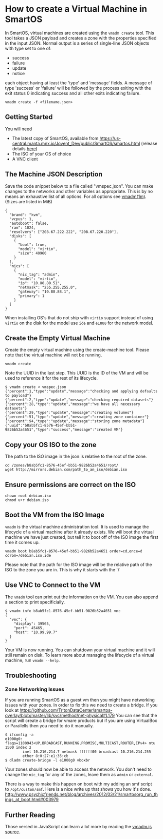 # How to create a Virtual Machine in SmartOS

In SmartOS, virtual machines are created using the `vmadm create` tool.
This tool takes a JSON payload and creates a
zone with the properties specified in the input JSON. Normal
output is a series of single-line JSON objects with type set to one of:

- success
- failure
- update
- notice

each object having at least the 'type' and 'message' fields. A message
of type 'success' or 'failure' will be followed by the process exiting
with the exit status 0 indicating success and all other exits indicating
failure.

    vmadm create -f <filename.json>

## Getting Started

You will need

- The latest copy of SmartOS, available from
  <https://us-central.manta.mnx.io/Joyent_Dev/public/SmartOS/smartos.html>
  (release details [here](download-smartos.md))
- The ISO of your OS of choice
- A VNC client

## The Machine JSON Description

Save the code snippet below to a file called "vmspec.json". You can make
changes to the networks and other variables as appropriate. This is by
no means an exhaustive list of all options. For all options see
[vmadm(1m)](https://smartos.org/man/1m/vmadm). (Sizes are listed in MiB)

    {
      "brand": "kvm",
      "vcpus": 1,
      "autoboot": false,
      "ram": 1024,
      "resolvers": ["208.67.222.222", "208.67.220.220"],
      "disks": [
        {
          "boot": true,
          "model": "virtio",
          "size": 40960
        }
      ],
      "nics": [
        {
          "nic_tag": "admin",
          "model": "virtio",
          "ip": "10.88.88.51",
          "netmask": "255.255.255.0",
          "gateway": "10.88.88.1",
          "primary": 1
        }
      ]
    }

When installing OS's that do not ship with `virtio` support instead of using
`virtio` on the disk for the model use `ide` and `e1000` for the network
model.

## Create the Empty Virtual Machine

Create the empty virtual machine using the create-machine tool. Please
note that the virtual machine will not be running.

    vmadm create

Note the UUID in the last step. This UUID is the ID of the VM and will
be used to reference it for the rest of its lifecycle.

<!-- markdownlint-disable line-length -->

    $ vmadm create < vmspec.json
    {"percent":1,"type":"update","message":"checking and applying defaults to payload"}
    {"percent":2,"type":"update","message":"checking required datasets"}
    {"percent":28,"type":"update","message":"we have all necessary datasets"}
    {"percent":29,"type":"update","message":"creating volumes"}
    {"percent":51,"type":"update","message":"creating zone container"}
    {"percent":94,"type":"update","message":"storing zone metadata"}
    {"uuid":"b8ab5fc1-8576-45ef-bb51-9826b52a4651","type":"success","message":"created VM"}

<!-- markdownlint-enable line-length -->

## Copy your OS ISO to the zone

The path to the ISO image in the json is relative to the root of the zone.

    cd /zones/b8ab5fc1-8576-45ef-bb51-9826b52a4651/root/
    wget http://mirrors.debian.com/path_to_an_iso/debian.iso

## Ensure permissions are correct on the ISO

    chown root debian.iso
    chmod u+r debian.iso

## Boot the VM from the ISO Image

`vmadm` is the virtual machine administration tool. It is used to manage
the lifecycle of a virtual machine after it already exists. We will boot
the virtual machine we have just created, but tell it to boot off of the
ISO image the first time it comes up.

    vmadm boot b8ab5fc1-8576-45ef-bb51-9826b52a4651 order=cd,once=d cdrom=/debian.iso,ide

Please note that the path for the ISO image will be the relative path of
the ISO to the zone you are in. This is why it starts with the '/'

## Use VNC to Connect to the VM

The `vmadm` tool can print out the information on the VM. You can also
append a section to print specificially.

    $ vmadm info b8ab5fc1-8576-45ef-bb51-9826b52a4651 vnc
    {
      "vnc": {
        "display": 39565,
        "port": 45465,
        "host": "10.99.99.7"
      }
    }

Your VM is now running. You can shutdown your virtual machine and it
will still remain on disk. To learn more about managing the lifecycle of
a virtual machine, run `vmadm --help`.

## Troubleshooting

### Zone Networking Issues

If you are running SmartOS as a guest vm then you might have networking
issues with your zones. In order to fix this we need to create a
bridge.
If you look at
<https://github.com/TritonDataCenter/smartos-overlay/blob/master/lib/svc/method/net-physical#L179>
You can see that the script will create a bridge for vmare products but
if you are using VirtualBox or Parallells then you need to do it
manually.

<!-- markdownlint-disable line-length -->

    $ ifconfig -a
    e1000g0: flags=1100943<UP,BROADCAST,RUNNING,PROMISC,MULTICAST,ROUTER,IPv4> mtu 1500 index 2
            inet 10.216.214.7 netmask ffffff00 broadcast 10.216.214.255
            ether 8:0:27:e1:35:cb
    $ dladm create-bridge -l e1000g0 vboxbr

<!-- markdownlint-enable line-length -->

Your zones should now be able to access the network. You don't need to
change the `nic_tag` for any of the zones, leave them as `admin` or
`external`.

There is a way to make this happen on boot with my adding an smf script
to `/opt/custom/smf`. Here is a nice write up that shows you how it's
done.
<http://www.psychicfriends.net/blog/archives/2012/03/21/smartosorg_run_things_at_boot.html#003979>

## Further Reading

Those versed in JavaScript can learn a lot more by reading the
[vmadm.js source](https://github.com/TritonDataCenter/smartos-live/blob/master/src/vm/sbin/vmadm.js).
